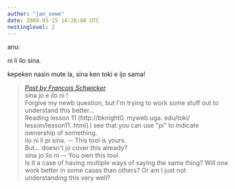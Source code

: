 ```yaml
---
author: "jan_sewe"
date: 2009-05-15 14:26:08 UTC
nestinglevel: 2
---
```

anu:  
  
ni li ilo sina.  
  
kepeken nasin mute la, sina ken toki e ijo sama!  

> [_Post by Francois Schwicker_](/fyf9iB0Q/pi-vs-jo#post2)  
> sina jo e ilo ni !  
> Forgive my newb question, but I'm trying to work some stuff out to understand this better...  
> Reading lesson 11 (http://bknight0. myweb.uga. edu/toki/ lesson/lesson11. html) I see that you can use "pi" to indicate ownership of something.  
> ilo ni li pi sina. -- This tool is yours.  
> But... doesn't jo cover this already?  
> sina jo ilo ni -- You own this tool.  
> Is it a case of having multiple ways of saying the same thing? Will one work better in some cases than others? Or am I just not understanding this very well?  
>